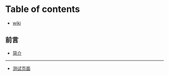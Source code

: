 # Table of contents

* [wiki](README.md)

## 前言 <a href="#preface" id="preface"></a>

* [简介](preface/intro.md)

***

* [测试页面](ce-shi-ye-mian.md)
